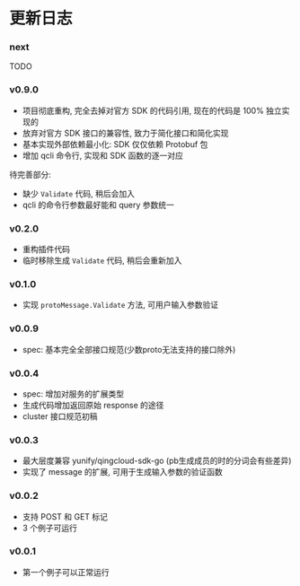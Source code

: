 # 更新日志

### next

TODO

### v0.9.0

- 项目彻底重构, 完全去掉对官方 SDK 的代码引用, 现在的代码是 100% 独立实现的
- 放弃对官方 SDK 接口的兼容性, 致力于简化接口和简化实现
- 基本实现外部依赖最小化: SDK 仅仅依赖 Protobuf 包
- 增加 qcli 命令行, 实现和 SDK 函数的逐一对应

待完善部分:

- 缺少 `Validate` 代码, 稍后会加入
- qcli 的命令行参数最好能和 query 参数统一

### v0.2.0

- 重构插件代码
- 临时移除生成 `Validate` 代码, 稍后会重新加入

### v0.1.0

- 实现 `protoMessage.Validate` 方法, 可用户输入参数验证

### v0.0.9

- spec: 基本完全全部接口规范(少数proto无法支持的接口除外)

### v0.0.4

- spec: 增加对服务的扩展类型
- 生成代码增加返回原始 response 的途径
- cluster 接口规范初稿

### v0.0.3

- 最大层度兼容 yunify/qingcloud-sdk-go (pb生成成员的时的分词会有些差异)
- 实现了 message 的扩展, 可用于生成输入参数的验证函数

### v0.0.2

- 支持 POST 和 GET 标记
- 3 个例子可运行

### v0.0.1

- 第一个例子可以正常运行
